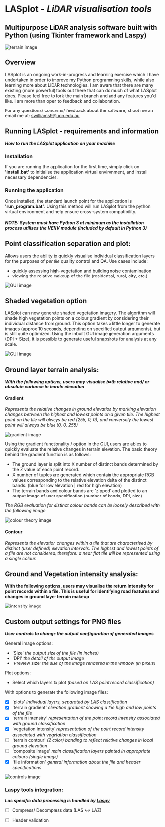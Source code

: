# LASplot - *LiDAR visualisation tools*
## Multipurpose LiDAR analysis software built with Python (using Tkinter framework and Laspy)

![terrain image](https://github.com/samwlms/LASplot_GUI/blob/main/images/terrain.PNG)

## Overview
LASplot is an ongoing work-in-progress and learning exercise which I have undertaken in order to improve my Python programming skills, while also learning more about LiDAR technologies. I am aware that there are many existing (more powerful) tools out there that can do much of what LASplot does. Please feel free to fork the main branch and add any features you'd like. I am more than open to feedback and collaboration.

For any questions/ concerns/ feedback about the software, shoot me an email me at: swilliams9@uon.edu.au

## Running LASplot - requirements and information

_**How to run the LASplot application on your machine**_

### Installation

If you are running the application for the first time, simply click on **'install.bat'** to initialise the application virtual environment, and install necessary dependencies.

### Running the application
Once installed, the standard launch point for the application is **'run_program.bat'**. Using this method will run LASplot from the python virtual environment and help ensure cross-system compatibility.

##### _NOTE: System must have Python 3 at minimum as the installation process utilises the VENV module (included by default in Python 3)_

## Point classification separation and plot:
Allows users the ability to quickly visualise individual classification layers for the purposes of *per tile* quality control and QA. Use cases include:
- quickly assessing high-vegetation and building noise contamination
- viewing the relative makeup of the file (residential, rural, city, etc.)

![GUI image](https://github.com/samwlms/LASplot_GUI/blob/main/images/plot.PNG)

## Shaded vegetation option

LASplot can now generate shaded vegetation imagery. The algorithm will shade high vegetation points on a colour gradient by considering their individual distance from ground. This option takes a little longer to generate images (approx 10 seconds, depending on specified output arguments), but is still quite optimized. Using the inbuilt GUI image generation arguments (DPI + Size), it is possible to generate useful snapshots for analysis at any scale.

![GUI image](https://github.com/samwlms/LASplot_GUI/blob/main/images/shaded_veg.png)


## Ground layer terrain analysis:

_**With the following options, users may visualise both relative and/ or absolute variance in terrain elevation**_

#### Gradient
_Represents the relative changes in ground elevation by marking elevation changes between the highest and lowest points on a given tile. The highest point on the tile will always be red (255, 0, 0), and conversely the lowest point will always be blue (0, 0, 255)_

![gradient image](https://github.com/samwlms/LASplot_GUI/blob/main/images/gradient.PNG)

Using the gradient functionality / option in the GUI, users are ables to quickly evaluate the relative changes in terrain elevation. The basic theory behind the gradient function is as follows:
- The ground layer is split into X number of distinct bands determined by the Z value of each point record.
- X number of tuples are generated which contain the appropriate RGB values corresponding to the relative elevation delta of the distinct bands. (blue for low elevation | red for high elevation)
- The terrain bands and colour bands are 'zipped' and plotted to an output image of user specification (number of bands, DPI, size)

*The RGB evaluation for distinct colour bands can be loosely described with the following image*

![colour theory image](https://github.com/samwlms/LASplot_GUI/blob/main/images/RGB_value_relationships.png)

#### Contour
_Represents the elevation changes within a tile that are characterised by distinct (user defined) elevation intervals. The highest and lowest points of a file are not considered, therefore: a near flat tile will be represented using a single colour._

## Ground and Vegetation intensity analysis:

**With the following options, users may visualise the return intensity for point records within a file. This is useful for identifying road features and changes in ground layer terrain makeup**

![intensity image](https://github.com/samwlms/LASplot_GUI/blob/main/images/intensity.png)


## Custom output settings for PNG files

_**User controls to change the output configuration of generated images**_

General image options:
- 'Size' *the output size of the file (in inches)*
- 'DPI' *the detail of the output image*
- 'Preview size' *the size of the image rendered in the window (in pixels)*

Plot options:
- Select which layers to plot *(based on LAS point record classification)*

With options to generate the following image files:
- [x] 'plots' *individual layers, separated by LAS classification*
- [x] 'terrain gradient' *elevation gradient showing a the high and low points of the file*
- [x] 'terrain intensity' *representation of the point record intensity associated with ground classification*
- [x] 'vegetation intensity' *representation of the point record intensity associated with vegetation classification*
- [ ] 'terrain contour' *(2 color) banding to reflect relative changes in local ground elevation*
- [ ] 'composite image' *main classification layers painted in appropriate colours (single image)*
- [x] 'file information' *general information about the file and header specifications*

![controls image](https://github.com/samwlms/LASplot_GUI/blob/main/images/screenshot_settings.PNG)

### Laspy tools integration:

_**Las specific data processing is handled by *[Laspy](https://laspy.readthedocs.io/en/latest/)***_

- [ ] Compress/ Decompress data (LAS <-> LAZ)
- [ ] Header validation


